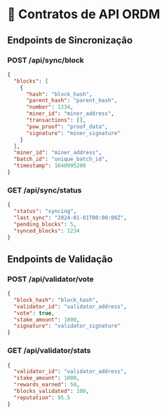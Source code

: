 # 📡 Contratos de API ORDM

## Endpoints de Sincronização

### POST /api/sync/block
```json
{
  "blocks": [
    {
      "hash": "block_hash",
      "parent_hash": "parent_hash",
      "number": 1234,
      "miner_id": "miner_address",
      "transactions": [],
      "pow_proof": "proof_data",
      "signature": "miner_signature"
    }
  ],
  "miner_id": "miner_address",
  "batch_id": "unique_batch_id",
  "timestamp": 1640995200
}
```

### GET /api/sync/status
```json
{
  "status": "syncing",
  "last_sync": "2024-01-01T00:00:00Z",
  "pending_blocks": 5,
  "synced_blocks": 1234
}
```

## Endpoints de Validação

### POST /api/validator/vote
```json
{
  "block_hash": "block_hash",
  "validator_id": "validator_address",
  "vote": true,
  "stake_amount": 1000,
  "signature": "validator_signature"
}
```

### GET /api/validator/stats
```json
{
  "validator_id": "validator_address",
  "stake_amount": 1000,
  "rewards_earned": 50,
  "blocks_validated": 100,
  "reputation": 95.5
}
```
